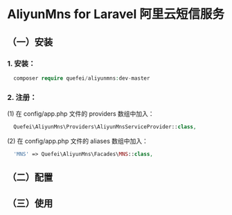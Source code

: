 # AliyunMns for Laravel 阿里云短信服务




## （一）安装



### 1. 安装：


```php
  composer require quefei/aliyunmns:dev-master
```



### 2. 注册：


(1) 在 config/app.php 文件的 providers 数组中加入：

```php
  Quefei\AliyunMns\Providers\AliyunMnsServiceProvider::class,
```


(2) 在 config/app.php 文件的 aliases 数组中加入：

```php
  'MNS' => Quefei\AliyunMns\Facades\MNS::class,
```




## （二）配置




## （三）使用

